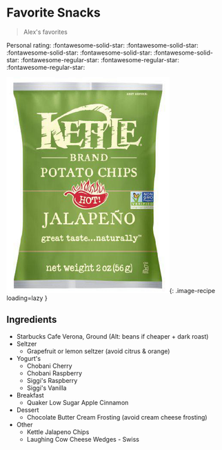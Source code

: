 # Favorite Snacks

> Alex's favorites

<!-- {cts} rating=2; (User can specify rating on scale of 1-5) -->

Personal rating: :fontawesome-solid-star: :fontawesome-solid-star: :fontawesome-solid-star: :fontawesome-solid-star: :fontawesome-solid-star: :fontawesome-regular-star: :fontawesome-regular-star: :fontawesome-regular-star:

<!-- {cte} -->

<!-- {cts} name_image=favorites_of_alex.jpg; (User can specify image name) -->

![favorites_of_alex.jpg](./favorites_of_alex.jpg){: .image-recipe loading=lazy }

<!-- {cte} -->

## Ingredients

* Starbucks Cafe Verona, Ground (Alt: beans if cheaper + dark roast)
* Seltzer
    * Grapefruit or lemon seltzer (avoid citrus & orange)
* Yogurt's
    * Chobani Cherry
    * Chobani Raspberry
    * Siggi's Raspberry
    * Siggi's Vanilla
* Breakfast
    * Quaker Low Sugar Apple Cinnamon
* Dessert
    * Chocolate Butter Cream Frosting (avoid cream cheese frosting)
* Other
    * Kettle Jalapeno Chips
    * Laughing Cow Cheese Wedges - Swiss
